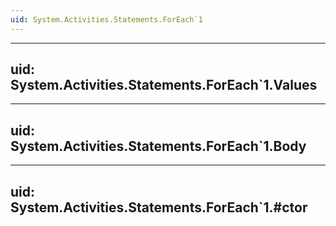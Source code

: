```yaml
---
uid: System.Activities.Statements.ForEach`1
---
```


---
uid: System.Activities.Statements.ForEach`1.Values
---

---
uid: System.Activities.Statements.ForEach`1.Body
---

---
uid: System.Activities.Statements.ForEach`1.#ctor
---
